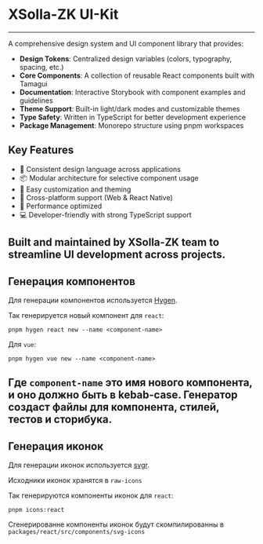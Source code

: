 # XSolla-ZK UI-Kit
---------------------

A comprehensive design system and UI component library that provides:

- **Design Tokens**: Centralized design variables (colors, typography, spacing, etc.)
- **Core Components**: A collection of reusable React components built with Tamagui
- **Documentation**: Interactive Storybook with component examples and guidelines
- **Theme Support**: Built-in light/dark modes and customizable themes
- **Type Safety**: Written in TypeScript for better development experience
- **Package Management**: Monorepo structure using pnpm workspaces

## Key Features
- 🎨 Consistent design language across applications
- 📦 Modular architecture for selective component usage
- 🔧 Easy customization and theming
- 📱 Cross-platform support (Web & React Native)
- 🚀 Performance optimized
- 💻 Developer-friendly with strong TypeScript support

Built and maintained by XSolla-ZK team to streamline UI development across projects.
---------------------
## Генерация компонентов

Для генерации компонентов используется [Hygen](https://www.hygen.io/).

Так генерируется новый компонент для `react`:
```
pnpm hygen react new --name <component-name>
```
Для `vue`:
```
pnpm hygen vue new --name <component-name>
```
Где `component-name` это имя нового компонента, и оно должно быть в **kebab-case**.
Генератор создаст файлы для компонента, стилей, тестов и сторибука.
---------------------
## Генерация иконок

Для генерации иконок используется [svgr](https://react-svgr.com/).

Исходники иконок хранятся в `raw-icons`

Так генерируются компоненты иконок для `react`:
```
pnpm icons:react
```
Сгенерированне компоненты иконок будут скомпилированны в `packages/react/src/components/svg-icons`